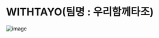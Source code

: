 # WITHTAYO(팀명 : 우리함께타조)
![image](https://user-images.githubusercontent.com/129911634/236151485-599432ed-fc8e-42ec-b318-1078f6fe70f1.png)


